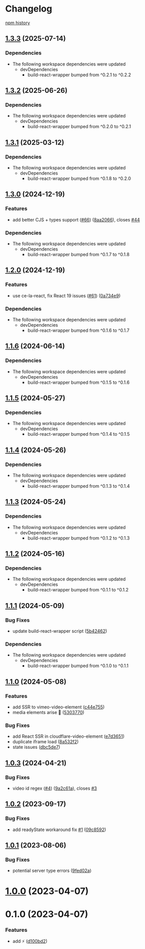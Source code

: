 # Changelog

[npm history][1]

[1]: https://www.npmjs.com/package/cloudflare-video-element?activeTab=versions

## [1.3.3](https://github.com/muxinc/media-elements/compare/cloudflare-video-element@1.3.2...cloudflare-video-element@1.3.3) (2025-07-14)


### Dependencies

* The following workspace dependencies were updated
  * devDependencies
    * build-react-wrapper bumped from ^0.2.1 to ^0.2.2

## [1.3.2](https://github.com/muxinc/media-elements/compare/cloudflare-video-element@1.3.1...cloudflare-video-element@1.3.2) (2025-06-26)


### Dependencies

* The following workspace dependencies were updated
  * devDependencies
    * build-react-wrapper bumped from ^0.2.0 to ^0.2.1

## [1.3.1](https://github.com/muxinc/media-elements/compare/cloudflare-video-element@1.3.0...cloudflare-video-element@1.3.1) (2025-03-12)


### Dependencies

* The following workspace dependencies were updated
  * devDependencies
    * build-react-wrapper bumped from ^0.1.8 to ^0.2.0

## [1.3.0](https://github.com/muxinc/media-elements/compare/cloudflare-video-element@1.2.0...cloudflare-video-element@1.3.0) (2024-12-19)


### Features

* add better CJS + types support ([#66](https://github.com/muxinc/media-elements/issues/66)) ([8aa2066](https://github.com/muxinc/media-elements/commit/8aa20660faea741a264076a1464182ca283a8682)), closes [#44](https://github.com/muxinc/media-elements/issues/44)


### Dependencies

* The following workspace dependencies were updated
  * devDependencies
    * build-react-wrapper bumped from ^0.1.7 to ^0.1.8

## [1.2.0](https://github.com/muxinc/media-elements/compare/cloudflare-video-element@1.1.6...cloudflare-video-element@1.2.0) (2024-12-19)


### Features

* use ce-la-react, fix React 19 issues ([#61](https://github.com/muxinc/media-elements/issues/61)) ([0a734e9](https://github.com/muxinc/media-elements/commit/0a734e94149172bfd3019cf03ac3a3e74f395ac1))


### Dependencies

* The following workspace dependencies were updated
  * devDependencies
    * build-react-wrapper bumped from ^0.1.6 to ^0.1.7

## [1.1.6](https://github.com/muxinc/media-elements/compare/cloudflare-video-element@1.1.5...cloudflare-video-element@1.1.6) (2024-06-14)


### Dependencies

* The following workspace dependencies were updated
  * devDependencies
    * build-react-wrapper bumped from ^0.1.5 to ^0.1.6

## [1.1.5](https://github.com/muxinc/media-elements/compare/cloudflare-video-element@1.1.4...cloudflare-video-element@1.1.5) (2024-05-27)


### Dependencies

* The following workspace dependencies were updated
  * devDependencies
    * build-react-wrapper bumped from ^0.1.4 to ^0.1.5

## [1.1.4](https://github.com/muxinc/media-elements/compare/cloudflare-video-element@1.1.3...cloudflare-video-element@1.1.4) (2024-05-26)


### Dependencies

* The following workspace dependencies were updated
  * devDependencies
    * build-react-wrapper bumped from ^0.1.3 to ^0.1.4

## [1.1.3](https://github.com/muxinc/media-elements/compare/cloudflare-video-element@1.1.2...cloudflare-video-element@1.1.3) (2024-05-24)


### Dependencies

* The following workspace dependencies were updated
  * devDependencies
    * build-react-wrapper bumped from ^0.1.2 to ^0.1.3

## [1.1.2](https://github.com/muxinc/media-elements/compare/cloudflare-video-element@1.1.1...cloudflare-video-element@1.1.2) (2024-05-16)


### Dependencies

* The following workspace dependencies were updated
  * devDependencies
    * build-react-wrapper bumped from ^0.1.1 to ^0.1.2

## [1.1.1](https://github.com/muxinc/media-elements/compare/cloudflare-video-element@1.1.0...cloudflare-video-element@1.1.1) (2024-05-09)


### Bug Fixes

* update build-react-wrapper script ([5b42462](https://github.com/muxinc/media-elements/commit/5b42462794192a19b730e7aaabba5646300f0a05))


### Dependencies

* The following workspace dependencies were updated
  * devDependencies
    * build-react-wrapper bumped from ^0.1.0 to ^0.1.1

## [1.1.0](https://github.com/muxinc/media-elements/compare/cloudflare-video-element-v1.0.3...cloudflare-video-element@1.1.0) (2024-05-08)


### Features

* add SSR to vimeo-video-element ([c44e755](https://github.com/muxinc/media-elements/commit/c44e755a57c252631971b17b0f3b1607ac0ec70f))
* media elements arise 🌱 ([5303770](https://github.com/muxinc/media-elements/commit/530377067b9d87b464b3c4eadc93c6b210deac56))


### Bug Fixes

* add React SSR in cloudflare-video-element ([e7d3651](https://github.com/muxinc/media-elements/commit/e7d36517ce2682a6642e3dbcb2e48875678d53bd))
* duplicate iframe load ([8a532f2](https://github.com/muxinc/media-elements/commit/8a532f2f23d9d5dd5d80773c9cfc88a8cab1d69c))
* state issues ([dbc5de7](https://github.com/muxinc/media-elements/commit/dbc5de783596dec7b816b7cd09790e363a5a682f))


## [1.0.3](https://github.com/luwes/cloudflare-video-element/compare/v1.0.2...v1.0.3) (2024-04-21)


### Bug Fixes

* video id regex ([#4](https://github.com/luwes/cloudflare-video-element/issues/4)) ([9a2c61a](https://github.com/luwes/cloudflare-video-element/commit/9a2c61a457c19223bdb27250f95bcd51fb2c747e)), closes [#3](https://github.com/luwes/cloudflare-video-element/issues/3)


## [1.0.2](https://github.com/luwes/cloudflare-video-element/compare/v1.0.1...v1.0.2) (2023-09-17)


### Bug Fixes

* add readyState workaround fix [#1](https://github.com/luwes/cloudflare-video-element/issues/1) ([09c8592](https://github.com/luwes/cloudflare-video-element/commit/09c8592914ea4b809cd34a609c6d157fa15f2283))



## [1.0.1](https://github.com/luwes/cloudflare-video-element/compare/v1.0.0...v1.0.1) (2023-08-06)


### Bug Fixes

* potential server type errors ([9fed02a](https://github.com/luwes/cloudflare-video-element/commit/9fed02a1bd70447629ce1cc444620c0127cf7751))



# [1.0.0](https://github.com/luwes/cloudflare-video-element/compare/v0.1.0...v1.0.0) (2023-04-07)



# 0.1.0 (2023-04-07)


### Features

* add <cloudflare-video> ⚡️ ([d100bd2](https://github.com/luwes/cloudflare-video-element/commit/d100bd2da2386b41a48b00c9d0922a0372912a75))
